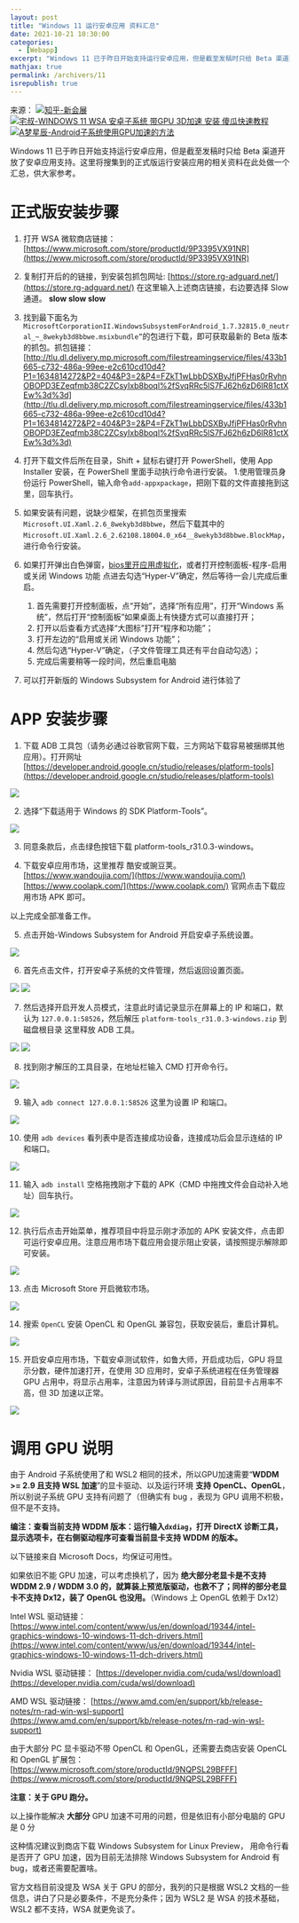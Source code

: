 ```yaml
---
layout: post
title: "Windows 11 运行安卓应用 资料汇总"
date: 2021-10-21 10:30:00
categories: 
  - [Webapp]
excerpt: "Windows 11 已于昨日开始支持运行安卓应用，但是截至发稿时只给 Beta 渠道开放了安卓应用支持。这里将搜集到的正式版运行安装应用的相关资料在此处做一个汇总，供大家参考。"
mathjax: true
permalink: /archivers/11
isrepublish: true
---
```


来源：
[![知乎-新会展](https://img.shields.io/badge/%E7%9F%A5%E4%B9%8E-%E6%96%B0%E4%BC%9A%E5%B1%95-brightgreen)](https://www.zhihu.com/question/493437149/answer/2181471282)
[![宅叔-WINDOWS 11 WSA 安卓子系统 带GPU 3D加速 安装 傻瓜快速教程](https://img.shields.io/badge/%E5%AE%85%E5%8F%94-WINDOWS%2011%20WSA%20%E5%AE%89%E5%8D%93%E5%AD%90%E7%B3%BB%E7%BB%9F%20%E5%B8%A6GPU%203D%E5%8A%A0%E9%80%9F%20%E5%AE%89%E8%A3%85%20%E5%82%BB%E7%93%9C%E5%BF%AB%E9%80%9F%E6%95%99%E7%A8%8B-brightgreen)](https://zhuanlan.zhihu.com/p/424276686)
[![A梦星辰-Android子系统使用GPU加速的方法](https://img.shields.io/badge/A%E6%A2%A6%E6%98%9F%E8%BE%B0-Android%E5%AD%90%E7%B3%BB%E7%BB%9F%E4%BD%BF%E7%94%A8GPU%E5%8A%A0%E9%80%9F%E7%9A%84%E6%96%B9%E6%B3%95-brightgreen)](https://bbs.pcbeta.com/viewthread-1908324-1-1.html)

Windows 11 已于昨日开始支持运行安卓应用，但是截至发稿时只给 Beta 渠道开放了安卓应用支持。这里将搜集到的正式版运行安装应用的相关资料在此处做一个汇总，供大家参考。

# 正式版安装步骤
1. 打开 WSA 微软商店链接：[https://www.microsoft.com/store/productId/9P3395VX91NR](https://www.microsoft.com/store/productId/9P3395VX91NR)
2. 复制打开后的的链接，到安装包抓包网址: [https://store.rg-adguard.net/](https://store.rg-adguard.net/) 在这里输入上述商店链接，右边要选择 Slow 通道。 **slow slow slow**
3. 找到最下面名为```MicrosoftCorporationII.WindowsSubsystemForAndroid_1.7.32815.0_neutral_~_8wekyb3d8bbwe.msixbundle”```的包进行下载，即可获取最新的 Beta 版本的抓包。抓包链接：[http://tlu.dl.delivery.mp.microsoft.com/filestreamingservice/files/433b1665-c732-486a-99ee-e2c610cd10d4?P1=1634814272&P2=404&P3=2&P4=FZkT1wLbbDSXByJfjPFHas0rRvhnOBOPD3EZeqfmb38C2ZCsyIxb8boql%2fSvqRRc5lS7FJ62h6zD6IR81ctXEw%3d%3d](http://tlu.dl.delivery.mp.microsoft.com/filestreamingservice/files/433b1665-c732-486a-99ee-e2c610cd10d4?P1=1634814272&P2=404&P3=2&P4=FZkT1wLbbDSXByJfjPFHas0rRvhnOBOPD3EZeqfmb38C2ZCsyIxb8boql%2fSvqRRc5lS7FJ62h6zD6IR81ctXEw%3d%3d)
4. 打开下载文件后所在目录，Shift + 鼠标右键打开 PowerShell，使用 App Installer 安装，在 PowerShell 里面手动执行命令进行安装。
    1.使用管理员身份运行 PowerShell，输入命令```add-appxpackage```，把刚下载的文件直接拖到这里，回车执行。
5. 如果安装有问题，说缺少框架，在抓包页里搜索```Microsoft.UI.Xaml.2.6_8wekyb3d8bbwe```，然后下载其中的```Microsoft.UI.Xaml.2.6_2.62108.18004.0_x64__8wekyb3d8bbwe.BlockMap```，进行命令行安装。
6. 如果打开弹出白色弹窗，[bios里开应用虚拟化](https://m.php.cn/faq/476405.html)，或者打开控制面板-程序-启用或关闭 Windows 功能 点进去勾选“Hyper-V”确定，然后等待一会儿完成后重启。
    1. 首先需要打开控制面板，点“开始”，选择“所有应用”，打开“Windows 系统”，然后打开“控制面板”如果桌面上有快捷方式可以直接打开；
    2. 打开以后查看方式选择“大图标”打开“程序和功能”；
    3. 打开左边的“启用或关闭 Windows 功能”；
    4. 然后勾选“Hyper-V”确定，（子文件管理工具还有平台自动勾选）；
    5. 完成后需要稍等一段时间，然后重启电脑

7. 可以打开新版的 Windows Subsystem for Android 进行体验了

# APP 安装步骤

1. 下载 ADB 工具包（请务必通过谷歌官网下载，三方网站下载容易被捆绑其他应用）。打开网址[https://developer.android.google.cn/studio/releases/platform-tools](https://developer.android.google.cn/studio/releases/platform-tools)

![](https://pic2.zhimg.com/v2-e4ea1035662edb2119f5edef34b688a9_r.jpg)

2. 选择“下载适用于 Windows 的 SDK Platform-Tools”。

![](https://pic2.zhimg.com/80/v2-e5d3850d727e1602ddd72521c81b7735_720w.jpg)

3. 同意条款后，点击绿色按钮下载 platform-tools_r31.0.3-windows。

4. 下载安卓应用市场，这里推荐 酷安或豌豆荚。
[https://www.wandoujia.com/](https://www.wandoujia.com/)
[https://www.coolapk.com/](https://www.coolapk.com/)
官网点击下载应用市场 APK 即可。

以上完成全部准备工作。

5. 点击开始-Windows Subsystem for Android 开启安卓子系统设置。

![](https://pic2.zhimg.com/80/v2-5e508c0515888125f1929dd9bd84ab15_720w.jpg)

6. 首先点击文件，打开安卓子系统的文件管理，然后返回设置页面。

![](https://pic4.zhimg.com/80/v2-c8907ea081e72c9e9050660c2a8cbdb7_720w.jpg)
![](https://pic4.zhimg.com/80/v2-efdf4a3486edc85f6b01e5fca691be07_720w.jpg)

7. 然后选择开启开发人员模式，注意此时请记录显示在屏幕上的 IP 和端口，默认为 ```127.0.0.1:58526```，然后解压 ```platform-tools_r31.0.3-windows.zip``` 到磁盘根目录 这里释放 ADB 工具。

![](https://pic4.zhimg.com/80/v2-f71963481d48d92c70b761a9d041f81b_720w.jpg)
![](https://pic1.zhimg.com/80/v2-1fb0c00dbb8eb6b205540ff4a335b7ac_720w.jpg)

8. 找到刚才解压的工具目录，在地址栏输入 CMD 打开命令行。

![](https://pic2.zhimg.com/80/v2-11e4291908aaca84ea7a5256acb33e85_720w.jpg)

9. 输入 ```adb connect 127.0.0.1:58526``` 这里为设置 IP 和端口。

![](https://pic4.zhimg.com/80/v2-7b199a5ba3a8895a0c4a078626dd347b_720w.jpg)

10. 使用 ```adb devices``` 看列表中是否连接成功设备，连接成功后会显示连结的 IP 和端口。

![](https://pic1.zhimg.com/80/v2-bbc67181e4354e50a5d0325771bfa964_720w.png)

11. 输入 ```adb install``` 空格拖拽刚才下载的 APK（CMD 中拖拽文件会自动补入地址）回车执行。

![](https://pic1.zhimg.com/80/v2-1ccf45a7b675102ec05a951b4dbc2788_720w.jpg)

12. 执行后点击开始菜单，推荐项目中将显示刚才添加的 APK 安装文件，点击即可运行安卓应用。注意应用市场下载应用会提示阻止安装，请按照提示解除即可安装。

![](https://pic1.zhimg.com/80/v2-1ccf45a7b675102ec05a951b4dbc2788_720w.jpg)

13. 点击 Microsoft Store 开启微软市场。

![](https://pic1.zhimg.com/80/v2-1bea481e229e6258d7fa437f0003527c_720w.jpg)

14. 搜索 ```OpenCL``` 安装 OpenCL 和 OpenGL 兼容包，获取安装后，重启计算机。

![](https://pic2.zhimg.com/80/v2-ba9f9d3c0cf0cf1d8aa82d03c6f1b569_720w.jpg)

15. 开启安卓应用市场，下载安卓测试软件，如鲁大师，开启成功后，GPU 将显示分数，硬件加速打开，在使用 3D 应用时，安卓子系统进程在任务管理器 GPU 占用中，将显示占用率，注意因为转译与测试原因，目前显卡占用率不高，但 3D 加速以正常。

![](https://pic4.zhimg.com/80/v2-3e8f7382560ebc2c3368c255f73a306b_720w.jpg)

# 调用 GPU 说明
由于 Android 子系统使用了和 WSL2 相同的技术，所以GPU加速需要“**WDDM >= 2.9 且支持 WSL 加速**”的显卡驱动、以及运行环境 **支持 OpenCL、OpenGL**，所以别说子系统 GPU 支持有问题了（但确实有 bug ，表现为 GPU 调用不积极，但不是不支持。

**编注：查看当前支持 WDDM 版本：运行输入```dxdiag```，打开 DirectX 诊断工具，显示选项卡，在右侧驱动程序可查看当前显卡支持 WDDM 的版本。**

以下链接来自 Microsoft Docs，均保证可用性。

如果依旧不能 GPU 加速，可以考虑换机了，因为 **绝大部分老显卡是不支持 WDDM 2.9 / WDDM 3.0 的，就算装上预览版驱动，也救不了；同样的部分老显卡不支持 Dx12，装了 OpenGL 也没用。**（Windows 上 OpenGL 依赖于 Dx12）

Intel WSL 驱动链接：
[https://www.intel.com/content/www/us/en/download/19344/intel-graphics-windows-10-windows-11-dch-drivers.html](https://www.intel.com/content/www/us/en/download/19344/intel-graphics-windows-10-windows-11-dch-drivers.html)

Nvidia WSL 驱动链接：
[https://developer.nvidia.com/cuda/wsl/download](https://developer.nvidia.com/cuda/wsl/download)

AMD WSL 驱动链接：
[https://www.amd.com/en/support/kb/release-notes/rn-rad-win-wsl-support](https://www.amd.com/en/support/kb/release-notes/rn-rad-win-wsl-support)

由于大部分 PC 显卡驱动不带 OpenCL 和 OpenGL，还需要去商店安装 OpenCL 和 OpenGL 扩展包：[https://www.microsoft.com/store/productId/9NQPSL29BFFF](https://www.microsoft.com/store/productId/9NQPSL29BFFF)

**注意：关于 GPU 跑分。**

以上操作能解决 **大部分** GPU 加速不可用的问题，但是依旧有小部分电脑的 GPU 是 0 分

这种情况建议到商店下载 Windows Subsystem for Linux Preview， 用命令行看是否开了 GPU 加速，因为目前无法排除 Windows Subsystem for Android 有 bug，或者还需要配置啥。

官方文档目前没提及 WSA 关于 GPU 的部分，我列的只是根据 WSL2 文档的一些信息，讲白了只是必要条件，不是充分条件；因为 WSL2 是 WSA 的技术基础，WSL2 都不支持，WSA 就更免谈了。